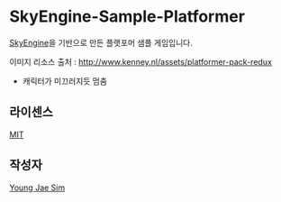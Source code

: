 # SkyEngine-Sample-Platformer
[SkyEngine](http://skyengine.uppercase.io)을 기반으로 만든 플랫포머 샘플 게임입니다.

이미지 리소스 출처 : http://www.kenney.nl/assets/platformer-pack-redux

- 캐릭터가 미끄러지듯 멈춤

## 라이센스
[MIT](LICENSE)

## 작성자
[Young Jae Sim](https://github.com/Hanul)
